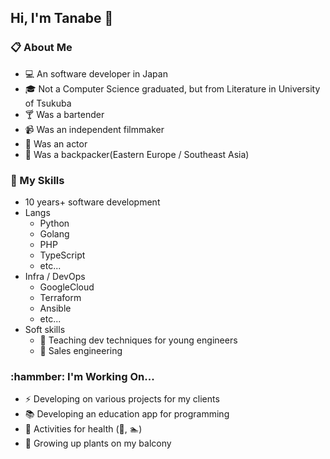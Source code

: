 ## Hi, I'm Tanabe :wave:

### :clipboard: About Me

- :computer: An software developer in Japan
- :mortar_board: Not a Computer Science graduated, but from Literature in University of Tsukuba
- :cocktail: Was a bartender
- :video_camera: Was an independent filmmaker
- :movie_camera: Was an actor
- :briefcase: Was a backpacker(Eastern Europe / Southeast Asia)

### :balloon: My Skills

- 10 years+ software development
- Langs
  - Python
  - Golang
  - PHP
  - TypeScript
  - etc...
- Infra / DevOps
  - GoogleCloud
  - Terraform
  - Ansible
  - etc...
- Soft skills
  - :school: Teaching dev techniques for young engineers
  - :necktie: Sales engineering

### :hammber: I'm Working On...

- :zap: Developing on various projects for my clients
- :books: Developing an education app for programming
- :runner: Activities for health (:basketball:, :swimmer:)
- :eggplant: Growing up plants on my balcony
